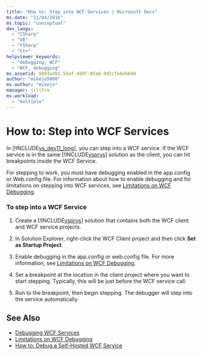 ```yaml
---
title: "How to: Step into WCF Services | Microsoft Docs"
ms.date: "11/04/2016"
ms.topic: "conceptual"
dev_langs:
  - "CSharp"
  - "VB"
  - "FSharp"
  - "C++"
helpviewer_keywords:
  - "debugging, WCF"
  - "WCF, debugging"
ms.assetid: 9893ad01-54af-499f-85a6-9d1cfe6eb640
author: "mikejo5000"
ms.author: "mikejo"
manager: jillfra
ms.workload:
  - "multiple"
---
```

# How to: Step into WCF Services
In [!INCLUDE[vs_dev11_long](../data-tools/includes/vs_dev11_long_md.md)], you can step into a WCF service. If the WCF service is in the same [!INCLUDE[vsprvs](../code-quality/includes/vsprvs_md.md)] solution as the client, you can hit breakpoints inside the WCF Service.

 For stepping to work, you must have debugging enabled in the app.config or Web.config file. For information about how to enable debugging and for limitations on stepping into WCF services, see [Limitations on WCF Debugging](../debugger/limitations-on-wcf-debugging.md).

### To step into a WCF Service

1. Create a [!INCLUDE[vsprvs](../code-quality/includes/vsprvs_md.md)] solution that contains both the WCF client and WCF service projects.

2. In Solution Explorer, right-click the WCF Client project and then click **Set as Startup Project**.

3. Enable debugging in the app.config or web.config file. For more information, see [Limitations on WCF Debugging](../debugger/limitations-on-wcf-debugging.md).

4. Set a breakpoint at the location in the client project where you want to start stepping. Typically, this will be just before the WCF service call.

5. Run to the breakpoint, then begin stepping. The debugger will step into the service automatically.

## See Also
- [Debugging WCF Services](../debugger/debugging-wcf-services.md)
- [Limitations on WCF Debugging](../debugger/limitations-on-wcf-debugging.md)
- [How to: Debug a Self-Hosted WCF Service](../debugger/how-to-debug-a-self-hosted-wcf-service.md)